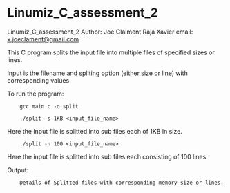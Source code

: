 # Linumiz_C_assessment_2
Linumiz_C_assessment_2
Author: Joe Claiment Raja Xavier
email: x.joeclament@gmail.com

This C program splits the input file into multiple files of specified sizes or lines.

Input is the filename and spliting option (either size or line) with corresponding values

To run the program:

        gcc main.c -o split
        
        ./split -s 1KB <input_file_name>
        
Here the input file is splitted into sub files each of 1KB in size.

        ./split -n 100 <input_file_name>
        
Here the input file is splitted into sub files each consisting of 100 lines.

Output:

        Details of Splitted files with corresponding memory size or lines.
